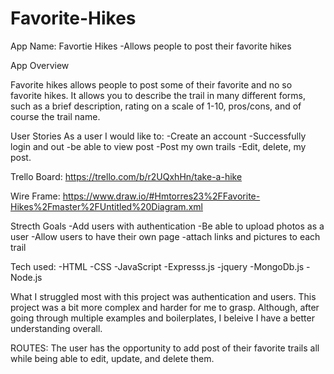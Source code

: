 # Favorite-Hikes

App Name: Favortie Hikes
-Allows people to post their favorite hikes

App Overview

Favorite hikes allows people to post some of their favorite and no so favorite hikes. It allows you to describe the trail in many different forms, such as a brief description, rating on a scale of 1-10, pros/cons, and of course the trail name.

User Stories
As a user I would like to:
-Create an account
-Successfully login and out 
-be able to view post
-Post my own trails
-Edit, delete, my post.

Trello Board:
https://trello.com/b/r2UQxhHn/take-a-hike

Wire Frame:
https://www.draw.io/#Hmtorres23%2FFavorite-Hikes%2Fmaster%2FUntitled%20Diagram.xml


Strecth Goals
-Add users with authentication
-Be able to upload photos as a user
-Allow users to have their own page
-attach links and pictures to each trail

Tech used:
-HTML
-CSS
-JavaScript
-Expresss.js
-jquery
-MongoDb.js
-Node.js

What I struggled most with this project was authentication and users. This project was a bit more complex and harder for me to grasp. Although, after going through multiple examples and boilerplates, I beleive I have a better understanding overall. 

ROUTES:
The user has the opportunity to add post of their favorite trails all while being able to edit, update, and delete them. 

